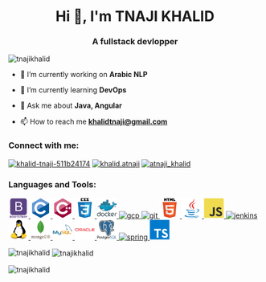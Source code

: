 <h1 align="center">Hi 👋, I'm TNAJI KHALID</h1>
<h3 align="center">A fullstack devlopper</h3>

<p align="left"> <img src="https://komarev.com/ghpvc/?username=tnajikhalid&label=Profile%20views&color=0e75b6&style=flat" alt="tnajikhalid" /> </p>

- 🔭 I’m currently working on **Arabic NLP**

- 🌱 I’m currently learning **DevOps**

- 💬 Ask me about **Java, Angular**

- 📫 How to reach me **khalidtnaji@gmail.com**

<h3 align="left">Connect with me:</h3>
<p align="left">
<a href="https://linkedin.com/in/khalid-tnaji-511b24174" target="blank"><img align="center" src="https://cdn.jsdelivr.net/npm/simple-icons@3.0.1/icons/linkedin.svg" alt="khalid-tnaji-511b24174" height="30" width="40" /></a>
<a href="https://fb.com/khalid.atnaji" target="blank"><img align="center" src="https://cdn.jsdelivr.net/npm/simple-icons@3.0.1/icons/facebook.svg" alt="khalid.atnaji" height="30" width="40" /></a>
<a href="https://instagram.com/atnaji_khalid" target="blank"><img align="center" src="https://cdn.jsdelivr.net/npm/simple-icons@3.0.1/icons/instagram.svg" alt="atnaji_khalid" height="30" width="40" /></a>
</p>

<h3 align="left">Languages and Tools:</h3>
<p align="left"> <a href="https://getbootstrap.com" target="_blank"> <img src="https://raw.githubusercontent.com/devicons/devicon/master/icons/bootstrap/bootstrap-plain-wordmark.svg" alt="bootstrap" width="40" height="40"/> </a> <a href="https://www.cprogramming.com/" target="_blank"> <img src="https://raw.githubusercontent.com/devicons/devicon/master/icons/c/c-original.svg" alt="c" width="40" height="40"/> </a> <a href="https://www.w3schools.com/cpp/" target="_blank"> <img src="https://raw.githubusercontent.com/devicons/devicon/master/icons/cplusplus/cplusplus-original.svg" alt="cplusplus" width="40" height="40"/> </a> <a href="https://www.w3schools.com/css/" target="_blank"> <img src="https://raw.githubusercontent.com/devicons/devicon/master/icons/css3/css3-original-wordmark.svg" alt="css3" width="40" height="40"/> </a> <a href="https://www.docker.com/" target="_blank"> <img src="https://raw.githubusercontent.com/devicons/devicon/master/icons/docker/docker-original-wordmark.svg" alt="docker" width="40" height="40"/> </a> <a href="https://cloud.google.com" target="_blank"> <img src="https://www.vectorlogo.zone/logos/google_cloud/google_cloud-icon.svg" alt="gcp" width="40" height="40"/> </a> <a href="https://git-scm.com/" target="_blank"> <img src="https://www.vectorlogo.zone/logos/git-scm/git-scm-icon.svg" alt="git" width="40" height="40"/> </a> <a href="https://www.w3.org/html/" target="_blank"> <img src="https://raw.githubusercontent.com/devicons/devicon/master/icons/html5/html5-original-wordmark.svg" alt="html5" width="40" height="40"/> </a> <a href="https://www.java.com" target="_blank"> <img src="https://raw.githubusercontent.com/devicons/devicon/master/icons/java/java-original.svg" alt="java" width="40" height="40"/> </a> <a href="https://developer.mozilla.org/en-US/docs/Web/JavaScript" target="_blank"> <img src="https://raw.githubusercontent.com/devicons/devicon/master/icons/javascript/javascript-original.svg" alt="javascript" width="40" height="40"/> </a> <a href="https://www.jenkins.io" target="_blank"> <img src="https://www.vectorlogo.zone/logos/jenkins/jenkins-icon.svg" alt="jenkins" width="40" height="40"/> </a>  <a href="https://www.linux.org/" target="_blank"> <img src="https://raw.githubusercontent.com/devicons/devicon/master/icons/linux/linux-original.svg" alt="linux" width="40" height="40"/> </a> <a href="https://www.mongodb.com/" target="_blank"> <img src="https://raw.githubusercontent.com/devicons/devicon/master/icons/mongodb/mongodb-original-wordmark.svg" alt="mongodb" width="40" height="40"/> </a> <a href="https://www.mysql.com/" target="_blank"> <img src="https://raw.githubusercontent.com/devicons/devicon/master/icons/mysql/mysql-original-wordmark.svg" alt="mysql" width="40" height="40"/> </a> <a href="https://www.oracle.com/" target="_blank"> <img src="https://raw.githubusercontent.com/devicons/devicon/master/icons/oracle/oracle-original.svg" alt="oracle" width="40" height="40"/> </a> <a href="https://www.postgresql.org" target="_blank"> <img src="https://raw.githubusercontent.com/devicons/devicon/master/icons/postgresql/postgresql-original-wordmark.svg" alt="postgresql" width="40" height="40"/> </a> <a href="https://spring.io/" target="_blank"> <img src="https://www.vectorlogo.zone/logos/springio/springio-icon.svg" alt="spring" width="40" height="40"/> </a> <a href="https://www.typescriptlang.org/" target="_blank"> <img src="https://raw.githubusercontent.com/devicons/devicon/master/icons/typescript/typescript-original.svg" alt="typescript" width="40" height="40"/> </a> </p>

<p><img align="left" src="https://github-readme-stats.vercel.app/api/top-langs?username=tnajikhalid&show_icons=true&locale=en&layout=compact" alt="tnajikhalid" /></p>

<p>&nbsp;<img align="center" src="https://github-readme-stats.vercel.app/api?username=tnajikhalid&show_icons=true&locale=en" alt="tnajikhalid" /></p>

<p><img align="center" src="https://github-readme-streak-stats.herokuapp.com/?user=tnajikhalid&" alt="tnajikhalid" /></p>
